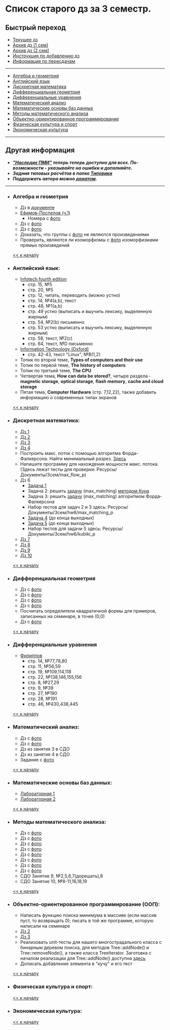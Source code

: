 # Список старого дз за 3 семестр.

## Быстрый переход

- [Текущее дз](README.md#Список-текущего-и-будущего-дз)
- [Архив дз (1 сем)](Дз_1_семестр.md#Список-старого-дз-за-1-семестр.)
- [Архив дз (2 сем)](Дз_2_семестр.md#Список-старого-дз-за-2-семестр.)
- [Инструкция по добавлению дз](Как_вам_добавлять_сюда_дз/Как_добавить_дз.md)
- [Информация по пересдачам](пересдачи.md)

***

- [Алгебра и геометрия](#Алгебра-и-геометрия)
- [Английский язык](#Английский-язык)
- [Дискретная математика](#Дискретная-математика)
- [Дифференциальная геометрия](#Дифференциальная-геометрия)
- [Дифференциальные уравнения](#Дифференциальные-уравнения)
- [Математический анализ](#Математический-анализ)
- [Математические основы баз данных](#Математические-основы-баз-данных)
- [Методы математического анализа](#Методы-математического-анализа)
- [Объектно-ориентированное программирование](#Объектно-ориентированное-программирование-ООП)
- [Физическая культура и спорт](#Физическая-культура-и-спорт)
- [Экономическая культура](#Экономическая-культура)

***

## Другая информация

- __*["Наследие ПМИ"](https://github.com/appliedMathematicsAndComputerScience/PMI_legacy) теперь теперь доступно для всех. По-возможности - указывайте на ошибки и дополняйте.*__
-  __*Задния типовых расчётов в папке [Типовики](https://github.com/nektonick/KMBO-01-homework/tree/master/%D0%A2%D0%B8%D0%BF%D0%BE%D0%B2%D0%B8%D0%BA%D0%B8)*__
- __*Поддержать автора можно [донатом](https://www.tinkoff.ru/rm/grebnev.nikita7/9UP5Q99768).*__

***

- ### Алгебра и геометрия
    - Дз в [документе](Ресурсы/Документы/3сем/dz_algebra_10.pdf)
    - [Ефимов-Поспелов (ч.1)](Книги/Ефимов_Поспелов_Сборник_задач_по_математике_том_1.pdf)
        - Номера с [фото](Ресурсы/Изображения/3сем/алгем_1.jpg)
    - Дз с [фото](Ресурсы/Изображения/3сем/алгем_2.jpg)
    - Дз с [фото](Ресурсы/Изображения/3сем/алгем_3.jpg)
    - Доказать, что группы с [фото](Ресурсы/Изображения/3сем/алгем_4.jpg) не являются произведениями
    - Проверить, являются ли изоморфизмы с [фото](Ресурсы/Изображения/3сем/алгем_2.jpg) изоморфизмами прямых произведений

    [<< к началу](#Быстрый-переход)

- ### Английский язык:
    - [Infotech fourth edition](Книги/Infotech_english_for_computer_users_Stud.pdf) 
        -  стр. 15, №5
        -  стр. 20, №5
        -  стр. 12, читать, переводить (можно устно)
        -  стр. 14, №4(a,b), текст
        -  стр. 48, №1(a,b)
        -  стр. 49 устно (выписать и выучить лексику, выделенную жирным)
        -  стр. 54, №2(b) письменно
        -  стр. 53 устно (выписать и выучить лексику, выделенную жирным)
        -  стр. 58, текст, №2(с) 
        -  стр. 64, текст, №D письменно
    - [Information Technology (Oxford)](Книги/[Eric_H._Glendinning,_John_McEwan]_Oxford_English_(BookFi).pdf)
        -  стр. 42-43, текст "Linux", №B(1,2)
    - Топик по второй теме, **Types of computers and their use**
    - Топик по первой теме, **The history of computers**
    - Топик по третьей теме, **The CPU**
    - Четвертая тема, **How can data be stored?**, четыре раздела - **magnetic storage**, **optical storage**, **flash memory**, **cache and cloud storage**
    - Пятая тема, **Computer Hardware** (стр. 7,12,22), также добавить информацию о современных типах экранов
    
    [<< к началу](#Быстрый-переход)
    
- ### Дискретная математика:
    - [Дз 1](Ресурсы/Документы/3сем/hw1.pdf)
    - [Дз 2](Ресурсы/Документы/3сем/hw2.pdf)
    - [Дз 3](Ресурсы/Документы/3сем/hw3.pdf)
    - [Дз 4](Ресурсы/Документы/3сем/hw4.pdf)
    - Построить макс. поток с помощью алгоритма Форда-Фалкерсона. Найти минимальный разрез. [Здесь](Ресурсы/Документы/3сем/max_flow2.pdf)
    - Напишите программу для нахождения мощности макс. потока. (Здесь лежат тесты для проверки: Ресурсы/Документы/3сем/max_flow_p)
    - Дз 6
        - [Задача 1](Ресурсы/Документы/3сем/hw6/Задача_1.jpg)
        - Задача 2: решить [задачу](Ресурсы/Документы/3сем/hw6/max_matching_p/max_matching.pdf) (max_matching) [методом Куна](https://e-maxx.ru/algo/kuhn_matching)
        - Задача 3: решить [задачу](Ресурсы/Документы/3сем/hw6/max_matching_p/max_matching.pdf) (max_matching) алгоритмом Форда-Фалкерсона
        - Набор тестов для задач 2 и 3 здесь: Ресурсы/Документы/3сем/hw6/max_matching_p
        - [Задача 4](https://acmp.ru/index.asp?main=task&id_task=448) (до конца выходных)
        - [Задача 5](Ресурсы/Документы/3сем/hw6/kubiki_p/kubiki.pdf) (до конца выходных)
        - Набор тестов для задачи 5 здесь: Ресурсы/Документы/3сем/hw6/kubiki_p
    - [Дз 7](Ресурсы/Документы/3сем/hw7.pdf)
    - [Дз 8](Ресурсы/Документы/3сем/hw8.pdf)
    - [Дз 9](Ресурсы/Документы/3сем/9_Ring_homomorphism.pdf)
    - [Дз 10](Ресурсы/Документы/3сем/finite_fields1.pdf)
      
    [<< к началу](#Быстрый-переход)

- ### Дифференциальная геометрия
    - Дз с [фото](Ресурсы/Изображения/3сем/диффгем_1.jpg)
    - Дз с [фото](Ресурсы/Изображения/3сем/диффгем_2.jpg)
    - Дз с [фото](Ресурсы/Изображения/3сем/диффгем_3.jpg)
    - Дз с [фото](Ресурсы/Изображения/3сем/диффгем_4.jpg)
    - Посчитать определители квадратичной формы для примеров, записанных на семинаре, в точке (0,0)
    - Дз с [фото](Ресурсы/Изображения/3сем/диффгем_5.jpg)

    [<< к началу](#Быстрый-переход)

- ### Дифференциальные уравнения
    - [Филиппов](Книги/FilippovDU.pdf)
        - стр. 14, №77,78,80
        - стр. 11, №56,59
        - стр. 19, №109,114,118
        - стр. 22, №138,146,155,156
        - стр. 8, №27,29
        - стр. 9, №39
        - стр. 27, №190
        - стр. 28, №191
        - стр. 46, №430,438,445
      
    [<< к началу](#Быстрый-переход)

- ### Математический анализ:
    - Дз с [фото](Ресурсы/Изображения/3сем/матан_1.jpg)
    - Дз с [фото](Ресурсы/Изображения/3сем/матан_2.jpg)
    - Дз из занятия 3 в СДО
    - Дз из занятия 4 в СДО
    - Задание с [фото](Ресурсы/Изображения/3сем/матан_3.jpg)

    [<< к началу](#Быстрый-переход) 

- ### Математические основы баз данных:
    - [Лабораторная 1](https://drive.google.com/drive/folders/1iC7T4fkH-YjpOAFdVhv-86yPKtB7Z-HO)
    - [Лабораторная 2](https://drive.google.com/drive/folders/1ej2xrg6R6mmkJPk_rKD0QJ8qP3N_0sS2)
      
    [<< к началу](#Быстрый-переход)
    
- ### Методы математического анализа:
    - Дз с [фото](Ресурсы/Изображения/3сем/методы_1.jpg)
    - Дз с [фото](Ресурсы/Изображения/3сем/методы_2.jpg)
    - Дз с [фото](Ресурсы/Изображения/3сем/методы_3.jpg)
    - Дз с [фото](Ресурсы/Изображения/3сем/методы_4.jpg)
    - Дз с [фото](Ресурсы/Изображения/3сем/методы_5.jpg)
    - Дз с [фото](Ресурсы/Изображения/3сем/методы_6.jpg)
    - Дз с [фото](Ресурсы/Изображения/3сем/методы_7.jpg)
    - Дз с [фото](Ресурсы/Изображения/3сем/методы_8.jpg)
    - СДО Занятие 9, №2,5,6,7(дорешать),8
    - СДО Занятие 10, №8-11,16,18,19

    [<< к началу](#Быстрый-переход)

- ### Объектно-ориентированное программирование (ООП):
    - Написать функцию поиска минимума в массиве (если массив пуст, то возвращать 0); писать в той же программе, которую написали на семинаре
    - [Дз 2](Ресурсы/Документы/3сем/ООП_1.txt)
    - [Дз 3](Ресурсы/Документы/3сем/ООП_2.txt)
    - Реализовать unit-тесты для нашего многострадального класса с бинарным деревом поиска, для методов Tree::addNode() и Tree::removeNode(), а также класса TreeIterator. Заготовка с началом реализации для Tree::addNode() доступна [здесь](https://gist.github.com/grayed/b636e1f428c7629af26f8596226aded8)
    - Дописать добавление элемента в "кучу" и его тест

    [<< к началу](#Быстрый-переход)

- ### Физическая культура и спорт:
      
    [<< к началу](#Быстрый-переход)

- ### Экономическая культура:
      
    [<< к началу](#Быстрый-переход)
